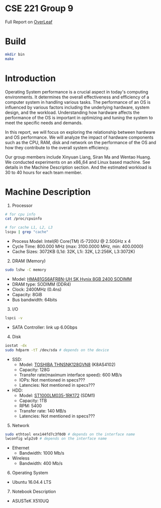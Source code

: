 # CSE 221 Group 9

Full Report on [OverLeaf](https://www.overleaf.com/read/trttfkjfsvgq)

# Build
```sh
mkdir bin
make
```

# Introduction
Operating System performance is a crucial aspect in today's computing environments. It determines the overall effectiveness and efficiency of a computer system in handling various tasks. The performance of an OS is influenced by various factors including the underlying hardware, system design, and the workload. Understanding how hardware affects the performance of the OS is important in optimizing and tuning the system to meet the specific needs and demands.

In this report, we will focus on exploring the relationship between hardware and OS performance. We will analyze the impact of hardware components such as the CPU, RAM, disk and network on the performance of the OS and how they contribute to the overall system efficiency.

Our group members include Xinyuan Liang, Siran Ma and Wentao Huang. We conducted experiments on an x86_64 and Linux based machine. See details in the Machine Description section. And the estimated workload is 30 to 40 hours for each team member.

# Machine Description
1. Processor
```sh
# for cpu info
cat /proc/cpuinfo

# for cache L1, L2, L3
lscpu | grep "cache"
```
- Process Model: Intel(R) Core(TM) i5-7200U @ 2.50GHz x 4
- Cycle Time: 800.000 MHz (max: 3100.0000 MHz, min: 400.0000)
- Cache Sizes: 3072KB (L1d: 32K, L1i: 32K, L2:256K, L3:3072K)
2. DRAM (Memory)
```sh
sudo lshw -C memory
```
- Model: [HMA81GS6AFR8N-UH SK Hynix 8GB 2400 SODIMM](https://memory.net/product/hma81gs6afr8n-uh-sk-hynix-1x-8gb-ddr4-2400-sodimm-pc4-19200t-s-single-rank-x8-module/)
- DRAM type: SODIMM (DDR4)
- Clock: 2400MHz (0.4ns)
- Capacity: 8GiB
- Bus bandwidth: 64bits
3. I/O
```sh
lspci -v
```
- SATA Controller: link up 6.0Gbps
4. Disk
```sh
iostat -dx
sudo hdparm -tT /dev/sda # depends on the device
```
- SSD: 
  - Model: [TOSHIBA THNSNK128GVN8](https://smarthdd.com/database/TOSHIBA-THNSNK128GVN8/K8AS4102/) (K8AS4102)
  - Capacity: 128G
  - Transfer rate(maximum interface speed): 600 MB/s
  - IOPs: Not mentioned in specs???
  - Latencies: Not mentioned in specs???
- HDD: 
    - Model: [ST1000LM035-1RK172](https://www.disctech.com/Seagate-ST1000LM035-1TB-SATA-Hard-Drive) (SDM1) 
    - Capacity: 1TB 
    - RPM: 5400
    - Transfer rate: 140 MB/s
    - Latencies: Not mentioned in specs???
5. Network
```sh
sudo ethtool enx144fd7c3f0d0 # depends on the interface name
lwconfig wlp2s0 # depends on the interface name
```
- Ethernet
  - Bandwidth: 1000 Mb/s
- Wireless
  - Bandwidth: 400 Mb/s
6. Operating System
- Ubuntu 16.04.4 LTS
7. Notebook Description
- ASUSTeK X510UQ
